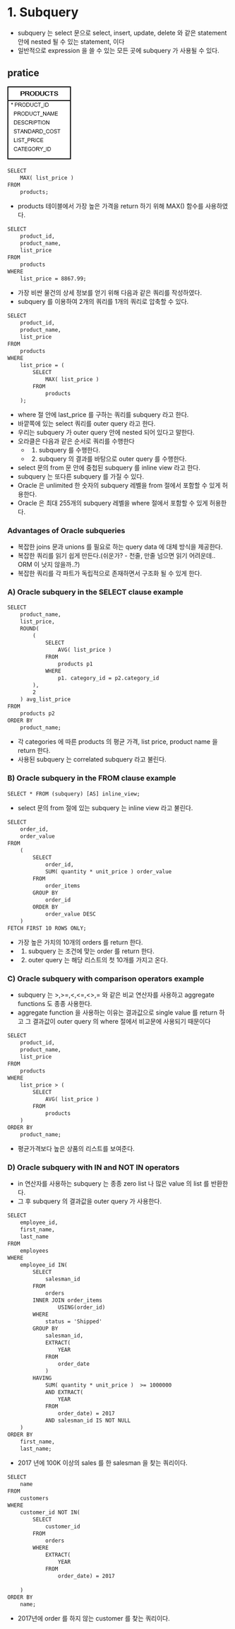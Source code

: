 # 1. Subquery

- subquery 는 select 문으로 select, insert, update, delete 와 같은 statement 안에 nested 될 수 있는 statement, 이다
- 일반적으로 expression 을 쓸 수 있는 모든 곳에 subquery 가 사용될 수 있다.

## pratice
![products.png](..%2F..%2Fimages_erd%2Fproducts.png)

```oracle-sql
SELECT
    MAX( list_price )
FROM
    products;
```
- products 테이블에서 가장 높은 가격을 return 하기 위해 MAX() 함수를 사용하였다.

```oracle-sql
SELECT
    product_id,
    product_name,
    list_price
FROM
    products
WHERE
    list_price = 8867.99;
```
- 가장 비싼 물건의 상세 정보를 얻기 위해 다음과 같은 쿼리를 작성하였다.
- subquery 를 이용하여 2개의 쿼리를 1개의 쿼리로 압축할 수 있다.

```oracle-sql
SELECT
    product_id,
    product_name,
    list_price
FROM
    products
WHERE
    list_price = (
        SELECT
            MAX( list_price )
        FROM
            products
    );
```
- where 절 안에 last_price 를 구하는 쿼리를 subquery 라고 한다.
- 바깥쪽에 있는 select 쿼리를 outer query 라고 한다.
- 우리는 subquery 가 outer query 안에 nested 되어 있다고 말한다.
- 오라클은 다음과 같은 순서로 쿼리를 수행한다
    - 1. subquery 를 수행한다.
    - 2. subquery 의 결과를 바탕으로 outer query 를 수행한다.
- select 문의 from 문 안에 중첩된 subquery 를 inline view 라고 한다.
- subquery 는 또다른 subquery 를 가질 수 있다.
- Oracle 은 unlimited 한 숫자의 subquery 레벨을 from 절에서 포함할 수 있게 허용한다.
- Oracle 은 최대 255개의 subquery 레벨을 where 절에서 포함할 수 있게 허용한다.

### Advantages of Oracle subqueries
- 복잡한 joins 문과 unions 를 필요로 하는 query data 에 대체 방식을 제공한다.
- 복잡한 쿼리를 읽기 쉽게 만든다.(쉬운가? - 천줄, 만줄 넘으면 읽기 어려운데.. ORM 이 낫지 않을까..?)
- 복잡한 쿼리를 각 파트가 독립적으로 존재하면서 구조화 될 수 있게 한다.

### A) Oracle subquery in the SELECT clause example
```oracle-sql
SELECT
    product_name,
    list_price,
    ROUND(
        (
            SELECT
                AVG( list_price )
            FROM
                products p1
            WHERE
                p1. category_id = p2.category_id
        ),
        2
    ) avg_list_price
FROM
    products p2
ORDER BY
    product_name;
```
- 각 categories 에 따른 products 의 평균 가격, list price, product name 을 return 한다.
- 사용된 subquery  는 correlated subquery 라고 불린다.


### B) Oracle subquery in the FROM clause example
```oracle-sql
SELECT * FROM (subquery) [AS] inline_view;
```
- select 문의 from 절에 있는 subquery 는 inline view 라고 불린다. 
```oracle-sql
SELECT
    order_id,
    order_value
FROM
    (
        SELECT
            order_id,
            SUM( quantity * unit_price ) order_value
        FROM
            order_items
        GROUP BY
            order_id
        ORDER BY
            order_value DESC
    )
FETCH FIRST 10 ROWS ONLY; 
```
- 가장 높은 가치의 10개의 orders 를 return 한다.
- 1. subquery 는 조건에 맞는 order 를 return 한다.
- 2. outer query 는 해당 리스트의 첫 10개를 가지고 온다.

### C) Oracle subquery with comparison operators example
- subquery 는 >,>=,<,<=,<>,= 와 같은 비교 연산자를 사용하고 aggregate functions 도 종종 사용한다.
- aggregate function 을 사용하는 이유는 결과값으로 single value 를 return 하고 그 결과값이 outer query 의 where 절에서 비교문에 사용되기 때문이다

```oracle-sql
SELECT
    product_id,
    product_name,
    list_price
FROM
    products
WHERE
    list_price > (
        SELECT
            AVG( list_price )
        FROM
            products
    )
ORDER BY
    product_name;
```
- 평균가격보다 높은 상품의 리스트를 보여준다.

### D) Oracle subquery with IN and NOT IN operators
- in 연산자를 사용하는 subquery 는 종종 zero list 나 많은 value 의 list 를 반환한다.
- 그 후 subquery 의 결과값을 outer query 가 사용한다.

```oracle-sql
SELECT
    employee_id,
    first_name,
    last_name
FROM
    employees
WHERE
    employee_id IN(
        SELECT
            salesman_id
        FROM
            orders
        INNER JOIN order_items
                USING(order_id)
        WHERE
            status = 'Shipped'
        GROUP BY
            salesman_id,
            EXTRACT(
                YEAR
            FROM
                order_date
            )
        HAVING
            SUM( quantity * unit_price )  >= 1000000  
            AND EXTRACT(
                YEAR
            FROM
                order_date) = 2017
            AND salesman_id IS NOT NULL
    )
ORDER BY
    first_name,
    last_name;
```
- 2017 년에 100K 이상의 sales 를 한 salesman 을 찾는 쿼리이다.

```oracle-sql
SELECT
    name
FROM
    customers
WHERE
    customer_id NOT IN(
        SELECT
            customer_id
        FROM
            orders
        WHERE
            EXTRACT(
                YEAR
            FROM
                order_date) = 2017
            
    )
ORDER BY
    name; 
```
- 2017년에 order 를 하지 않는 customer 를 찾는 쿼리이다.